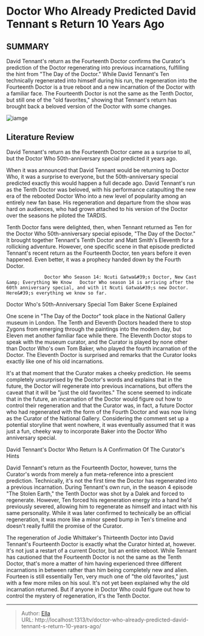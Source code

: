 # Doctor Who Already Predicted David Tennant s Return 10 Years Ago


## SUMMARY 



  David Tennant&#39;s return as the Fourteenth Doctor confirms the Curator&#39;s prediction of the Doctor regenerating into previous incarnations, fulfilling the hint from &#34;The Day of the Doctor.&#34;   While David Tennant&#39;s Ten technically regenerated into himself during his run, the regeneration into the Fourteenth Doctor is a true reboot and a new incarnation of the Doctor with a familiar face.   The Fourteenth Doctor is not the same as the Tenth Doctor, but still one of the &#34;old favorites,&#34; showing that Tennant&#39;s return has brought back a beloved version of the Doctor with some changes.  

![iamge](https://static1.srcdn.com/wordpress/wp-content/uploads/2023/09/img_6575.jpg)

## Literature Review
David Tennant&#39;s return as the Fourteenth Doctor came as a surprise to all, but the Doctor Who 50th-anniversary special predicted it years ago.




When it was announced that David Tennant would be returning to Doctor Who, it was a surprise to everyone, but the 50th-anniversary special predicted exactly this would happen a full decade ago. David Tennant&#39;s run as the Tenth Doctor was beloved, with his performance catapulting the new era of the rebooted Doctor Who into a new level of popularity among an entirely new fan base. His regeneration and departure from the show was hard on audiences, who had grown attached to his version of the Doctor over the seasons he piloted the TARDIS.




Tenth Doctor fans were delighted, then, when Tennant returned as Ten for the Doctor Who 50th-anniversary special episode, &#34;The Day of the Doctor.&#34; It brought together Tennant&#39;s Tenth Doctor and Matt Smith&#39;s Eleventh for a rollicking adventure. However, one specific scene in that episode predicted Tennant&#39;s recent return as the Fourteenth Doctor, ten years before it even happened. Even better, it was a prophecy handed down by the Fourth Doctor.

                  Doctor Who Season 14: Ncuti Gatwa&#39;s Doctor, New Cast &amp; Everything We Know   Doctor Who season 14 is arriving after the 60th anniversary special, and with it Ncuti Gatwa&#39;s new Doctor. Here&#39;s everything we know so far.    


 Doctor Who&#39;s 50th-Anniversary Special Tom Baker Scene Explained 
          

One scene in &#34;The Day of the Doctor&#34; took place in the National Gallery museum in London. The Tenth and Eleventh Doctors headed there to stop Zygons from emerging through the paintings into the modern day, but Eleven met another familiar face while there. The Eleventh Doctor stops to speak with the museum curator, and the Curator is played by none other than Doctor Who&#39;s own Tom Baker, who played the fourth incarnation of the Doctor. The Eleventh Doctor is surprised and remarks that the Curator looks exactly like one of his old incarnations.





 

It&#39;s at that moment that the Curator makes a cheeky prediction. He seems completely unsurprised by the Doctor&#39;s words and explains that in the future, the Doctor will regenerate into previous incarnations, but offers the caveat that it will be &#34;just the old favorites.&#34; The scene seemed to indicate that in the future, an incarnation of the Doctor would figure out how to control their regeneration and that the Curator was, in fact, a future Doctor who had regenerated with the form of the Fourth Doctor and was now living as the Curator of the National Gallery. Considering the comment set up a potential storyline that went nowhere, it was eventually assumed that it was just a fun, cheeky way to incorporate Baker into the Doctor Who anniversary special.






 David Tennant&#39;s Doctor Who Return Is A Confirmation Of The Curator&#39;s Hints 
          

David Tennant&#39;s return as the Fourteenth Doctor, however, turns the Curator&#39;s words from merely a fun meta-reference into a prescient prediction. Technically, it&#39;s not the first time the Doctor has regenerated into a previous incarnation. During Tennant&#39;s own run, in the season 4 episode &#34;The Stolen Earth,&#34; the Tenth Doctor was shot by a Dalek and forced to regenerate. However, Ten forced his regeneration energy into a hand he&#39;d previously severed, allowing him to regenerate as himself and intact with his same personality. While it was later confirmed to technically be an official regeneration, it was more like a minor speed bump in Ten&#39;s timeline and doesn&#39;t really fulfill the promise of the Curator.

The regeneration of Jodie Whittaker&#39;s Thirteenth Doctor into David Tennant&#39;s Fourteenth Doctor is exactly what the Curator hinted at, however. It&#39;s not just a restart of a current Doctor, but an entire reboot. While Tennant has cautioned that the Fourteenth Doctor is not the same as the Tenth Doctor, that&#39;s more a matter of him having experienced three different incarnations in between rather than him being completely new and alien. Fourteen is still essentially Ten, very much one of &#34;the old favorites,&#34; just with a few more miles on his soul. It&#39;s not yet been explained why the old incarnation returned. But if anyone in Doctor Who could figure out how to control the mystery of regeneration, it&#39;s the Tenth Doctor.






---

> Author: [Ella](https://instagram.hk.cn/)  
> URL: http://localhost:1313/tv/doctor-who-already-predicted-david-tennant-s-return-10-years-ago/  

